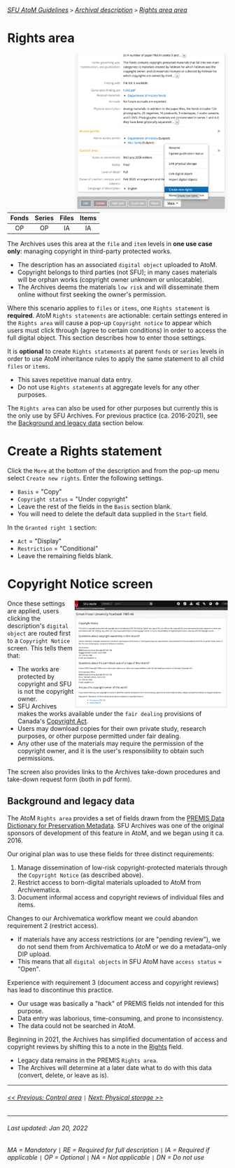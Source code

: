 ###### [SFU AtoM Guidelines](../README.md) `>` [Archival description](overview.md) `>` [Rights area area](overview.md#rights-area)

# Rights area
<img align="right" width="350" src="../screenshots/create-rights-statement.png">

| Fonds 	| Series 	| Files 	| Items 	|
|:-----:	|:------:	|:-----:	|:-----:	|
|   OP    |   OP    |   IA  	|   IA  	|

The Archives uses this area at the `file` and `item` levels in **one use case only**: managing copyright in third-party protected works.
- The description has an associated `digital object` uploaded to AtoM.
- Copyright belongs to third parties (not SFU); in many cases materials will be orphan works (copyright owner unknown or unlocatable).
- The Archives deems the materials `low risk` and will disseminate them online without first seeking the owner's permission.

Where this scenario applies to `files` or `items`, one `Rights statement` is **required**. AtoM `Rights statements` are actionable: certain settings entered in the `Rights area` will cause a pop-up `Copyright notice` to appear which users must click through (agree to certain conditions) in order to access the full digital object. This section describes how to enter those settings.

It is **optional** to create `Rights statements` at parent `fonds` or `series` levels in order to use AtoM inheritance rules to apply the same statement to all child `files` or `items`.
- This saves repetitive manual data entry.
- Do not use `Rights statements` at aggregate levels for any other purposes.

The `Rights area` can also be used for other purposes but currently this is the only use by SFU Archives. For previous practice (ca. 2016-2021), see the [Background and legacy data](#background-and-legacy-data) section below.

# Create a Rights statement
Click the `More` at the bottom of the description and from the pop-up menu select `Create new rights`. Enter the following settings.
- `Basis` = "Copy"
- `Copyright status` = "Under copyright"
- Leave the rest of the fields in the `Basis` section blank.
- You will need to delete the default data supplied in the `Start` field.

In the `Granted right 1` section:
- `Act` = "Display"
- `Restriction` = "Conditional"
- Leave the remaining fields blank.

# Copyright Notice screen
<img align="right" width="350" src="../screenshots/copyright-notice.png">

Once these settings are applied, users clicking the description's `digital object` are routed first to a `Copyright Notice` screen. This tells them that:
- The works are protected by copyright and SFU is not the copyright owner.
- SFU Archives makes the works available under the `fair dealing` provisions of Canada's [Copyright Act](https://laws-lois.justice.gc.ca/eng/acts/C-42/Index.html).
- Users may download copies for their own private study, research purposes, or other purpose permitted under fair dealing.
- Any other use of the materials may require the permission of the copyright owner, and it is the user's responsibility to obtain such permissions.

The screen also provides links to the Archives take-down procedures and take-down request form (both in pdf form).

## Background and legacy data
The AtoM `Rights area` provides a set of fields drawn from the [PREMIS Data Dictionary for Preservation Metadata](https://www.loc.gov/standards/premis/). SFU Archives was one of the original sponsors of development of this feature in AtoM, and we began using it ca. 2016.

Our original plan was to use these fields for three distinct requirements:
1. Manage dissemination of low-risk copyright-protected materials through the `Copyright Notice` (as described above).
2. Restrict access to born-digital materials uploaded to AtoM from Archivematica.
3. Document informal access and copyright reviews of individual files and items.

Changes to our Archivematica workflow meant we could abandon requirement 2 (restrict access).
- If materials have any access restrictions (or are "pending review"), we do not send them from Archivematica to AtoM or we do a metadata-only DIP upload.
- This means that all `digital objects` in SFU AtoM have `access status` = "Open".

Experience with requirement 3 (document access and copyright reviews) has lead to discontinue this practice.
- Our usage was basically a "hack" of PREMIS fields not intended for this purpose.
- Data entry was laborious, time-consuming, and prone to inconsistency.
- The data could not be searched in AtoM.

Beginning in 2021, the Archives has simplified documentation of access and copyright reviews by shifting this to a note in the [Rights](rights.md) field.
- Legacy data remains in the PREMIS `Rights area`.
- The Archives will determine at a later date what to do with this data (convert, delete, or leave as is).

---
###### [<< Previous: Control area](control-area.md) `|` [Next: Physical storage >>](physical-storage.md)
---
###### Last updated: Jan 20, 2022
###### MA = Mandatory `|` RE = Required for full description `|` IA = Required if applicable `|` OP = Optional `|` NA = Not applicable `|` DN = Do not use
